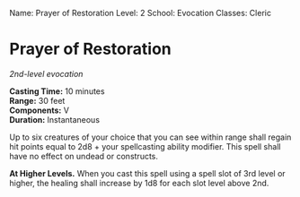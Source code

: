 Name: Prayer of Restoration
Level: 2
School: Evocation
Classes: Cleric

# Prayer of Restoration
_2nd-level evocation_

**Casting Time:** 10 minutes    
**Range:** 30 feet    
**Components:** V    
**Duration:** Instantaneous 

Up to six creatures of your choice that you can see within range shall regain hit points equal to 2d8 + your spellcasting ability modifier. This spell shall have no effect on undead or constructs. 

**At Higher Levels.** When you cast this spell using a spell slot of 3rd level or higher, the healing shall increase by 1d8 for each slot level above 2nd.